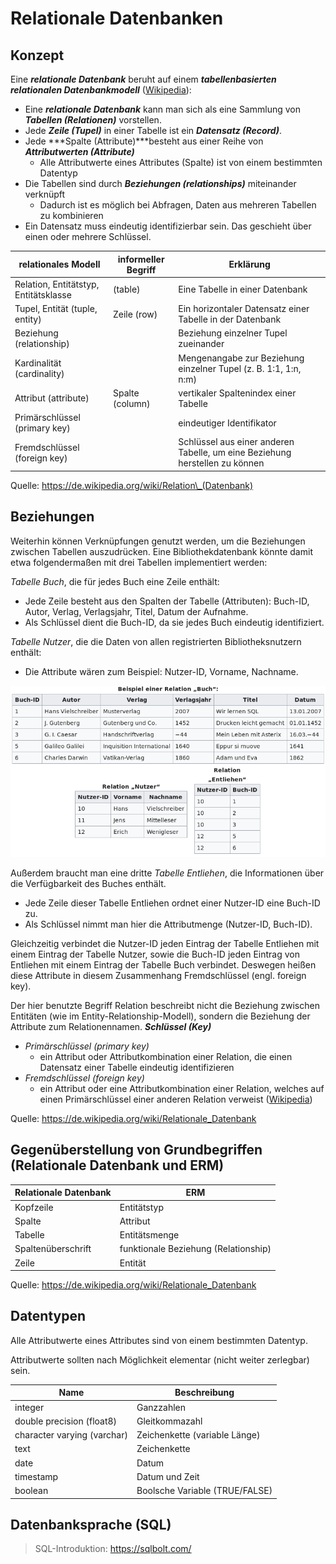 # Relationale Datenbanken

## Konzept

Eine ***relationale Datenbank*** beruht auf einem ***tabellenbasierten relationalen Datenbankmodell*** ([Wikipedia](https://de.wikipedia.org/wiki/Relationale_Datenbank)):

- Eine ***relationale Datenbank*** kann man sich als eine Sammlung von ***Tabellen (Relationen)*** vorstellen.
- Jede ***Zeile (Tupel)*** in einer Tabelle ist ein ***Datensatz (Record)***. 
- Jede ***Spalte (Attribute)***besteht aus einer Reihe von ***Attributwerten (Attribute)***
    - Alle Attributwerte eines Attributes (Spalte) ist von einem bestimmten Datentyp
- Die Tabellen sind durch ***Beziehungen (relationships)*** miteinander verknüpft
    - Dadurch ist es möglich bei Abfragen, Daten aus mehreren Tabellen zu kombinieren
- Ein Datensatz muss eindeutig identifizierbar sein. Das geschieht über einen oder mehrere Schlüssel.

| relationales Modell | informeller Begriff | Erklärung |
| --- | --- | --- | 
| Relation, Entitätstyp, Entitätsklasse | (table) | Eine Tabelle in einer Datenbank |
| Tupel, Entität (tuple, entity) | Zeile (row) | Ein horizontaler Datensatz einer Tabelle in der Datenbank |
| Beziehung (relationship) | | Beziehung einzelner Tupel zueinander |
| Kardinalität (cardinality) | | Mengenangabe zur Beziehung einzelner Tupel (z. B. 1:1, 1:n, n:m) |
| Attribut (attribute) | Spalte (column) | vertikaler Spaltenindex einer Tabelle |
| Primärschlüssel (primary key)| | eindeutiger Identifikator |
| Fremdschlüssel (foreign key) | | Schlüssel aus einer anderen Tabelle, um eine Beziehung herstellen zu können |

Quelle: https://de.wikipedia.org/wiki/Relation\_(Datenbank)


## Beziehungen

Weiterhin können Verknüpfungen genutzt werden, um die Beziehungen zwischen Tabellen auszudrücken.
Eine Bibliothekdatenbank könnte damit etwa folgendermaßen mit drei Tabellen implementiert werden:

*Tabelle Buch*, die für jedes Buch eine Zeile enthält:

- Jede Zeile besteht aus den Spalten der Tabelle (Attributen): Buch-ID, Autor, Verlag, Verlagsjahr, Titel, Datum der Aufnahme.
- Als Schlüssel dient die Buch-ID, da sie jedes Buch eindeutig identifiziert.

*Tabelle Nutzer*, die die Daten von allen registrierten Bibliotheksnutzern enthält:

- Die Attribute wären zum Beispiel: Nutzer-ID, Vorname, Nachname.<Paste>

![Tabellen](bilder/relation-table.png)

Außerdem braucht man eine dritte *Tabelle Entliehen*, die Informationen über die Verfügbarkeit des Buches enthält.

- Jede Zeile dieser Tabelle Entliehen ordnet einer Nutzer-ID eine Buch-ID zu. 
- Als Schlüssel nimmt man hier die Attributmenge (Nutzer-ID, Buch-ID).

Gleichzeitig verbindet die Nutzer-ID jeden Eintrag der Tabelle Entliehen mit einem Eintrag der Tabelle Nutzer, sowie die Buch-ID jeden Eintrag von Entliehen mit einem Eintrag der Tabelle Buch verbindet. Deswegen heißen diese Attribute in diesem Zusammenhang Fremdschlüssel (engl. foreign key).

Der hier benutzte Begriff Relation beschreibt nicht die Beziehung zwischen Entitäten (wie im Entity-Relationship-Modell), sondern die Beziehung der Attribute zum Relationennamen. 
***Schlüssel (Key)***
- *Primärschlüssel (primary key)*
    - ein Attribut oder Attributkombination einer Relation, die einen Datensatz einer Tabelle eindeutig identifizieren
- *Fremdschlüssel (foreign key)*
	- ein Attribut oder eine Attributkombination einer Relation, welches auf einen Primärschlüssel einer anderen Relation verweist ([Wikipedia](https://de.wikipedia.org/wiki/Schl%C3%BCssel_(Datenbank)))

Quelle: https://de.wikipedia.org/wiki/Relationale_Datenbank


## Gegenüberstellung von Grundbegriffen (Relationale Datenbank und ERM)

| Relationale Datenbank | ERM |
| --------------------- | --- |
| Kopfzeile | Entitätstyp |
| Spalte | Attribut |
| Tabelle | Entitätsmenge |
| Spaltenüberschrift | funktionale Beziehung (Relationship) |
| Zeile | Entität |

Quelle: https://de.wikipedia.org/wiki/Relationale_Datenbank


## Datentypen 

Alle Attributwerte eines Attributes sind von einem bestimmten Datentyp.

Attributwerte sollten nach Möglichkeit elementar (nicht weiter zerlegbar) sein.

| Name | Beschreibung |
| ---- | ------------ |
| integer | Ganzzahlen |
| double precision (float8) | Gleitkommazahl |
| character varying (varchar)| Zeichenkette (variable Länge) |
| text | Zeichenkette |
| date | Datum |
| timestamp | Datum und Zeit |
| boolean | Boolsche Variable (TRUE/FALSE) |


## Datenbanksprache (SQL)

> SQL-Introduktion: https://sqlbolt.com/
